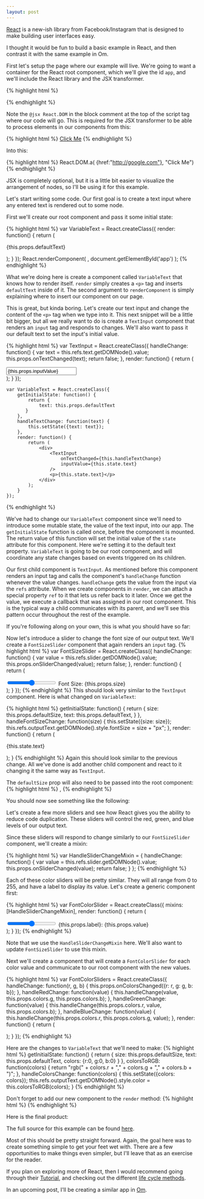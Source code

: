 ```yaml
---
layout: post
---
```


[React](http://facebook.github.io/react/) is a new-ish library from
Facebook/Instagram that is designed to make building user interfaces easy.

I thought it would be fun to build a basic example in React, and then contrast
it with the same example in Om.

First let\'s setup the page where our example will live. We\'re going to want a
container for the React root component, which we\'ll give the id `app`, and we\'ll
include the React library and the JSX transformer.

{% highlight html %}
    <html>
        <body>
            <div id='app'></div>
            <script src="http://fb.me/react-0.8.0.js"></script>
            <script src="http://fb.me/JSXTransformer-0.8.0.js"></script>
            <script type='text/jsx'>
                /**
                * @jsx React.DOM
                */
                // Your code goes here
            </script>
        </body>
    </html>
{% endhighlight %}

Note the `@jsx React.DOM` in the block comment at the top of the script tag
where our code will go. This is required for the JSX transformer to be able to
process elements in our components from this:

{% highlight html %}
    <a href="http://google.com">Click Me</a>
{% endhighlight %}

Into this:

{% highlight html %}
    React.DOM.a( {href:"http://google.com"}, "Click Me")
{% endhighlight %}

JSX is completely optional, but it is a little bit easier to visualize the
arrangement of nodes, so I\'ll be using it for this example.

Let\'s start writing some code. Our first goal is to create a text input
where any entered text is rendered out to some node.

First we\'ll create our root component and pass it some initial state:

{% highlight html %}
    var VariableText = React.createClass({
        render: function() {
            return (
                <p>{this.props.defaultText}</p>
            );
        }
    });
    React.renderComponent(
        <VariableText defaultText="Some text" />,
        document.getElementById('app')
    );
{% endhighlight %}

What we\'re doing here is create a component called `VariableText` that knows how
to render itself. `render` simply creates a `<p>` tag and inserts
`defaultText` inside of it. The second argument to `renderComponent` is simply
explaining where to insert our component on our page.

This is great, but kinda boring. Let\'s create our text input and change the
content of the `<p>` tag when we type into it. This next snippet will be a
little bit bigger, but all we really want to do is create a `TextInput`
component that renders an `input` tag and responds to changes. We\'ll also want
to pass it our default text to set the input\'s initial value.

{% highlight html %}
    var TextInput = React.createClass({
        handleChange: function() {
            var text = this.refs.text.getDOMNode().value;
            this.props.onTextChanged(text);
            return false;
        },
        render: function() {
            return (
                <div>
                    <input
                        ref="text"
                        onChange={this.handleChange}
                        type='text'
                        value={this.props.inputValue}
                    />
                </div>
            );
        }
    });

    var VariableText = React.createClass({
        getInitialState: function() {
            return {
                text: this.props.defaultText
           }
        },
        handleTextChange: function(text) {
            this.setState({text: text});
        },
        render: function() {
            return (
                <div>
                    <TextInput
                        onTextChanged={this.handleTextChange}
                        inputValue={this.state.text}
                    />
                    <p>{this.state.text}</p>
                </div>
            );
        }
    });
{% endhighlight %}

We\'ve had to change our `VariableText` component since we\'ll need to introduce
some mutable state, the value of the text input, into our app. The
`getInitialState` function is called once, before the component is mounted. The
return value of this function will set the initial value of the `state` attribute for
this component. Here we\'re setting it to the default text property. `VariableText`
is going to be our root component, and will coordinate any state changes based
on events triggered on its children.

Our first child component is `TextInput`. As mentioned before this component
renders an input tag and calls the component\'s `handleChange` function whenever
the value changes. `handleChange` gets the value from the input via the `refs`
attribute. When we create components in `render`, we can attach a special
property `ref` to it that lets us refer back to it later. Once we get the value, we
execute a callback that was assigned in our root component. This is the typical
way a child communicates with its parent, and we\'ll see this pattern occur
throughout the rest of the example.

If you\'re following along on your own, this is what you should have so far:
<div class='highlight example' id="ex1"> </div>

Now let\'s introduce a slider to change the font size of our output text. We\'ll
create a `FontSizeSlider` component that again renders an `input` tag.
{% highlight html %}
    var FontSizeSlider = React.createClass({
        handleChange: function() {
            var value = this.refs.slider.getDOMNode().value;
            this.props.onSliderChanged(value);
            return false;
        },
        render: function() {
            return (
                <div>
                    <input
                        ref="slider"
                        onChange={this.handleChange}
                        value={this.props.size}
                        type='range'
                        min="9"
                        max="50"
                        step="0.2" 
                    />
                    <span> Font Size: {this.props.size} </span>
                </div>
            );
        }
    });
{% endhighlight %}
This should look very similar to the `TextInput` component. Here is what changed
on `VariableText`:

{% highlight html %}
    getInitialState: function() {
        return {
            size: this.props.defaultSize,
            text: this.props.defaultText,
        }
    },
    handleFontSizeChange: function(size) {
        this.setState({size: size});
        this.refs.outputText.getDOMNode().style.fontSize = size + "px";
    },
    render: function() {
        return (
            <div>
                <TextInput
                    onTextChanged={this.handleTextChange}
                    inputValue={this.state.text}
                />
                <FontSizeSlider
                    onSliderChanged={this.handleFontSizeChange}
                    size={this.state.size}
                />
                <p ref='outputText'>{this.state.text}</p>
            </div>
        );
    }
{% endhighlight %}
Again this should look similar to the previous change. All we\'ve done is add
another child component and react to it changing it the same way as `TextInput`.

The `defaultSize` prop will also need to be passed into the root component:
{% highlight html %}
    <VariableText defaultText="Some text" defaultSize={15}/>,
{% endhighlight %}

You should now see something like the following:
<div class='highlight example' id="ex2"> </div>

Let\'s create a few more sliders and see how React gives you the
ability to reduce code duplication. These sliders will control the red, green,
and blue levels of our output text.

Since these sliders will respond to change similarly to our `FontSizeSlider`
component, we\'ll create a mixin: 

{% highlight html %}
    var HandleSliderChangeMixin = {
        handleChange: function() {
            var value = this.refs.slider.getDOMNode().value;
            this.props.onSliderChanged(value);
            return false;
        }
    };
{% endhighlight %}

Each of these color sliders will be pretty similar. They will all range from 0
to 255, and have a label to display its value. Let\'s create a generic component
first:

{% highlight html %}
    var FontColorSlider = React.createClass({
        mixins: [HandleSliderChangeMixin],
        render: function() {
            return (
                <div>
                    <input
                        ref="slider"
                        onChange={this.handleChange}
                        value={this.props.value}
                        type='range'
                        min="0"
                        max="255"
                        step="1"
                    />
                    <label>{this.props.label}: {this.props.value}</label>
                </div>
            );
        }
    });
{% endhighlight %}

Note that we use the `HandleSliderChangeMixin` here. We\'ll also want to update
`FontSizeSlider` to use this mixin.

Next we\'ll create a component that will create a `FontColorSlider` for each
color value and communicate to our root component with the new values.

{% highlight html %}
    var FontColorSliders = React.createClass({
        handleChange: function(r, g, b) {
            this.props.onColorsChanged({r: r, g: g, b: b});
        },
        handleRedChange: function(value) {
            this.handleChange(value, this.props.colors.g, this.props.colors.b);
        },
        handleGreenChange: function(value) {
            this.handleChange(this.props.colors.r, value, this.props.colors.b);
        },
        handleBlueChange: function(value) {
            this.handleChange(this.props.colors.r, this.props.colors.g, value);
        },
        render: function() {
            return (
                <div>
                    <FontColorSlider
                        onSliderChanged={this.handleRedChange}
                        label="Red"
                        value={this.props.colors.r}
                    />
                    <FontColorSlider
                        onSliderChanged={this.handleGreenChange}
                        label="Green"
                        value={this.props.colors.g}
                    />
                    <FontColorSlider
                        onSliderChanged={this.handleBlueChange}
                        label="Blue"
                        value={this.props.colors.b}
                    />
                </div>
            );
        }
    });
{% endhighlight %}

Here are the changes to `VariableText` that we\'ll need to make:
{% highlight html %}
    getInitialState: function() {
        return {
            size: this.props.defaultSize,
            text: this.props.defaultText,
            colors: {r:0, g:0, b:0}
        }
    },
    colorsToRGB: function(colors) {
        return "rgb(" + colors.r + "," + colors.g + "," + colors.b + ")";
    },
    handleColorsChange: function(colors) {
        this.setState({colors: colors});
        this.refs.outputText.getDOMNode().style.color = this.colorsToRGB(colors);
    }
{% endhighlight %}

Don\'t forget to add our new component to the `render` method:
{% highlight html %}
    <FontColorSliders
        onColorsChanged={this.handleColorsChange}
        colors={this.state.colors}
    />
{% endhighlight %}

Here is the final product:
<div class='highlight example' id="ex3"> </div>

The full source for this example can be found [here](https://gist.github.com/mcramm/8636822).

Most of this should be pretty straight forward. Again, the goal here was to
create something simple to get your feet wet with. There are a few opportunities
to make things even simpler, but I\'ll leave that as an exercise for the reader.

If you plan on exploring more of React, then I would recommend going through
their [Tutorial](http://facebook.github.io/react/docs/tutorial.html), and
checking out the different [life cycle methods](http://facebook.github.io/react/docs/component-specs.html).

In an upcoming post, I\'ll be creating a similar app in [Om](https://github.com/swannodette/om).

<script src="http://fb.me/react-0.8.0.js"></script>
<script src="/js/react_intro/build/ex1.js"></script>
<script src="/js/react_intro/build/ex2.js"></script>
<script src="/js/react_intro/build/ex3.js"></script>
